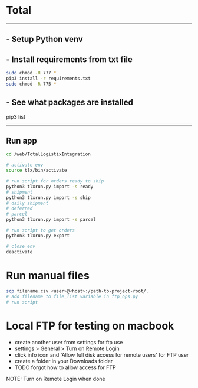 # Total

<hr>

## - Setup Python venv

## - Install requirements from txt file

```sh
sudo chmod -R 777 *
pip3 install -r requirements.txt
sudo chmod -R 775 *
```

## - See what packages are installed

pip3 list

<hr>

## Run app

```sh
cd /web/TotalLogistixIntegration

# activate env
source tlx/bin/activate

# run script for orders ready to ship
python3 tlxrun.py import -s ready
# shipment
python3 tlxrun.py import -s ship
# daily shipment
# deferred
# parcel
python3 tlxrun.py import -s parcel

# run script to get orders
python3 tlxrun.py export

# close env
deactivate
```

# Run manual files

```sh
scp filename.csv <user>@<host>:/path-to-project-root/.
# add filename to file_list variable in ftp_ops.py
# run script
```

# Local FTP for testing on macbook

- create another user from settings for ftp use
- settings > General > Turn on Remote Login
- click info icon and 'Allow full disk access for remote users' for FTP user
- create a folder in your Downloads folder
- TODO forgot how to allow access for FTP

NOTE: Turn on Remote Login when done
